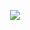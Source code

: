 <p align="center">
  <img src="https://github.com/Warrior9912/Hack-the-Box-Walkthroughs/assets/34217036/adb618d8-13e7-47f4-af38-cbee53f3b206">
</p>

